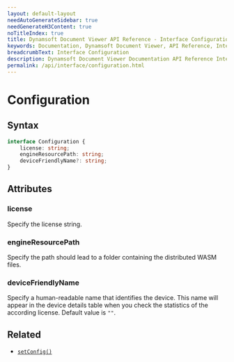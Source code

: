 ```yaml
---
layout: default-layout
needAutoGenerateSidebar: true
needGenerateH3Content: true
noTitleIndex: true
title: Dynamsoft Document Viewer API Reference - Interface Configuration
keywords: Documentation, Dynamsoft Document Viewer, API Reference, Interface Configuration
breadcrumbText: Interface Configuration
description: Dynamsoft Document Viewer Documentation API Reference Interface Configuration Page
permalink: /api/interface/configuration.html
---
```


# Configuration

## Syntax

```typescript
interface Configuration {
	license: string; 
	engineResourcePath: string; 
	deviceFriendlyName?: string; 
}
```

## Attributes

### license

Specify the license string.

### engineResourcePath

Specify the path should lead to a folder containing the distributed WASM files.

### deviceFriendlyName

Specify a human-readable name that identifies the device. This name will appear in the device details table when you check the statistics of the according license. Default value is `""`.

## Related

- [`setConfig()`]()